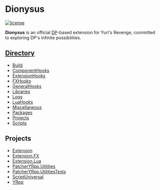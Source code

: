 
# Dionysus

[![license](https://www.gnu.org/graphics/gplv3-or-later.png)](https://www.gnu.org/licenses/gpl-3.0.en.html)

**Dionysus** is an official [DP](https://github.com/Xkein/YRDynamicPatcher)-based extension for Yuri's Revenge, committed to exploring DP's infinite possibilities.


[Directory](./DIRECTORY.md)
-------------
- [Build](./DIRECTORY.md#Build)
- [ComponentHooks](./DIRECTORY.md#ComponentHooks)
- [ExtensionHooks](./DIRECTORY.md#ExtensionHooks)
- [FXHooks](./DIRECTORY.md#FXHooks)
- [GeneralHooks](./DIRECTORY.md#GeneralHooks)
- [Libraries](./DIRECTORY.md#Libraries)
- [Logs](./DIRECTORY.md#Logs)
- [LuaHooks](./DIRECTORY.md#LuaHooks)
- [Miscellaneous](./DIRECTORY.md#Miscellaneous)
- [Packages](./DIRECTORY.md#Packages)
- [Projects](./DIRECTORY.md#Projects)
- [Scripts](./DIRECTORY.md#Scripts)

Projects
-------------
- [Extension](./PROJECT.md#Extension)
- [Extension.FX](./PROJECT.md#Extension.FX)
- [Extension.Lua](./PROJECT.md#Extension.Lua)
- [PatcherYRpp.Utilities](./PROJECT.md#PatcherYRpp.Utilities)
- [PatcherYRpp.UtilitiesTests](./PROJECT.md#PatcherYRpp.UtilitiesTests)
- [ScriptUniversal](./PROJECT.md#ScriptUniversal)
- [YRpp](./Projects/YRpp/README.md)




